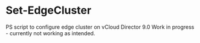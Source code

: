 # Set-EdgeCluster
PS script to configure edge cluster on vCloud Director 9.0
Work in progress - currently not working as intended.

